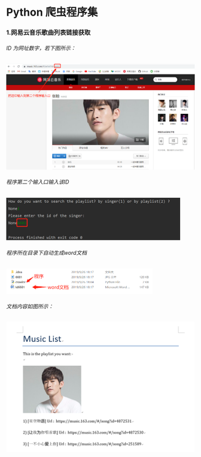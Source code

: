 # Python 爬虫程序集


### 1.网易云音乐歌曲列表链接获取
  
###### ID 为网址数字，若下图所示：  
<img src="image/music_01.png" style="zoom:50%">
  
###### 程序第二个输入口输入该ID
<img src="image/music_02.png" style="zoom:50%">
  
###### 程序所在目录下自动生成word文档
<img src="image/music_03.png" style="zoom:50%">
  
###### 文档内容如图所示：
<img src="image/music_04.png" style="zoom:50%">
  

